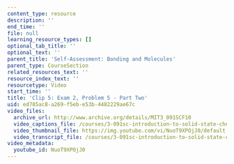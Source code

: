 ```yaml
---
content_type: resource
description: ''
end_time: ''
file: null
learning_resource_types: []
optional_tab_title: ''
optional_text: ''
parent_title: 'Self-Assessment: Bonding and Molecules'
parent_type: CourseSection
related_resources_text: ''
resource_index_text: ''
resourcetype: Video
start_time: ''
title: 'Clip 5: Exam 2, Problem 5 - Part Two'
uid: ed785ac8-a269-f5eb-e53b-4482229ae67c
video_files:
  archive_url: http://www.archive.org/details/MIT3_091SCF10
  video_captions_file: /courses/3-091sc-introduction-to-solid-state-chemistry-fall-2010/584d5db1380859cfa3cefd68c42b0a2d_NuoT9XPOjJ0.vtt
  video_thumbnail_file: https://img.youtube.com/vi/NuoT9XPOjJ0/default.jpg
  video_transcript_file: /courses/3-091sc-introduction-to-solid-state-chemistry-fall-2010/a06dbe72fa9813907fb01a8e2a596792_NuoT9XPOjJ0.pdf
video_metadata:
  youtube_id: NuoT9XPOjJ0
---
```

